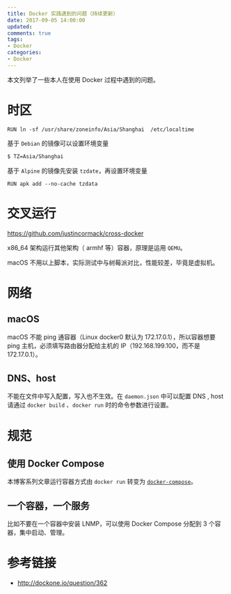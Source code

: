 ```yaml
---
title: Docker 实践遇到的问题（持续更新）
date: 2017-09-05 14:00:00
updated:
comments: true
tags:
- Docker
categories:
- Docker
---
```


本文列举了一些本人在使用 Docker 过程中遇到的问题。

<!--more-->

# 时区

```docker
RUN ln -sf /usr/share/zoneinfo/Asia/Shanghai  /etc/localtime
```

基于 `Debian` 的镜像可以设置环境变量

```bash
$ TZ=Asia/Shanghai
```

基于 `Alpine` 的镜像先安装 `tzdate`，再设置环境变量

```docker
RUN apk add --no-cache tzdata
```

# 交叉运行

https://github.com/justincormack/cross-docker

x86_64 架构运行其他架构（ armhf 等）容器，原理是运用 `QEMU`。

macOS 不用以上脚本，实际测试中与树莓派对比，性能较差，毕竟是虚拟机。

# 网络

## macOS

macOS 不能 ping 通容器（Linux docker0 默认为 172.17.0.1），所以容器想要 ping 主机，必须填写路由器分配给主机的 IP（192.168.199.100，而不是 172.17.0.1）。

## DNS、host

不能在文件中写入配置，写入也不生效。在 `daemon.json` 中可以配置 DNS , host 请通过 `docker build` 、`docker run` 时的命令参数进行设置。

# 规范

## 使用 Docker Compose

本博客系列文章运行容器方式由 `docker run` 转变为 [`docker-compose`](compose.html)。

## 一个容器，一个服务

比如不要在一个容器中安装 LNMP，可以使用 Docker Compose 分配到 3 个容器，集中启动、管理。

# 参考链接

* http://dockone.io/question/362
